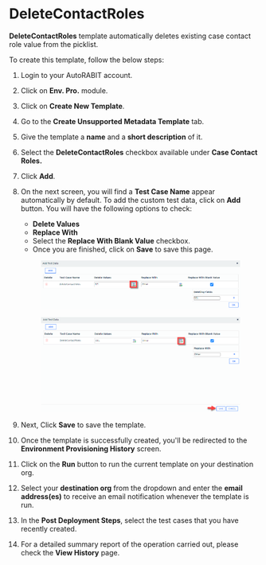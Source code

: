 # DeleteContactRoles

**DeleteContactRoles** template automatically deletes existing case contact role value from the picklist.

To create this template, follow the below steps:

1. Login to your AutoRABIT account.
2. Click on **Env. Pro.** module.
3. Click on **Create New Template**.
4. Go to the **Create Unsupported Metadata Template** tab.
5. Give the template a **name** and a **short description** of it.
6. Select the **DeleteContactRoles** checkbox available under **Case Contact Roles.**
7. Click **Add**.
8.  On the next screen, you will find a **Test Case Name** appear automatically by default. To add the custom test data, click on **Add** button. You will have the following options to check:

    * **Delete Values**
    * **Replace With**
    * Select the **Replace With Blank Value** checkbox.
    * Once you are finished, click on **Save** to save this page.

    <figure><img src="../../../../../../.gitbook/assets/image (40) (1).png" alt=""><figcaption></figcaption></figure>

    <figure><img src="../../../../../../.gitbook/assets/image (41) (1).png" alt=""><figcaption></figcaption></figure>
9. Next, Click **Save** to save the template.
10. Once the template is successfully created, you'll be redirected to the **Environment Provisioning History** screen.
11. Click on the **Run** button to run the current template on your destination org.
12. Select your **destination org** from the dropdown and enter the **email address(es)** to receive an email notification whenever the template is run.
13. In the **Post Deployment Steps**, select the test cases that you have recently created.&#x20;
14. For a detailed summary report of the operation carried out, please check the **View History** page.
